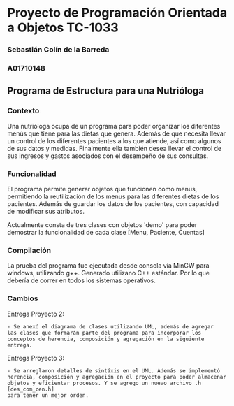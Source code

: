 # Proyecto de Programación Orientada a Objetos TC-1033

### Sebastián Colín de la Barreda
### A01710148

## Programa de Estructura para una Nutrióloga

### Contexto

Una nutrióloga ocupa de un programa para poder organizar los diferentes menús 
que tiene para las dietas que genera. Además de que necesita llevar un control
de los diferentes pacientes a los que atiende, así como algunos de sus datos
y medidas. Finalmente ella también desea llevar el control de sus ingresos y 
gastos asociados con el desempeño de sus consultas. 

### Funcionalidad 

El programa permite generar objetos que funcionen como menus, permitiendo la
reutilización de los menus para las diferentes dietas de los pacientes. Además
de guardar los datos de los pacientes, con capacidad de modificar sus atributos. 

Actualmente consta de tres clases con objetos 'demo' para poder demostrar la 
funcionalidad de cada clase [Menu, Paciente, Cuentas]

### Compilación

La prueba del programa fue ejecutada desde consola vía MinGW para windows, 
utilizando g++. Generado utilizano C++ estándar. Por lo que debería de correr
en todos los sistemas operativos. 

### Cambios

Entrega Proyecto 2:

    - Se anexó el diagrama de clases utilizando UML, además de agregar 
    las clases que formarán parte del programa para incorporar los 
    conceptos de herencia, composición y agregación en la siguiente 
    entrega. 

Entrega Proyecto 3:

    - Se arreglaron detalles de sintáxis en el UML. Además se implementó 
    herencia, composición y agregación en el proyecto para poder almacenar
    objetos y eficientar procesos. Y se agrego un nuevo archivo .h [des_com_cen.h]
    para tener un mejor orden. 
